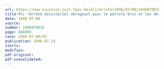 ```yaml
---
url: https://www.ejustice.just.fgov.be/eli/arrete/1946/07/08/1946070826/justel
title-fr: "Arrêté ministériel abrogeant pour le pétrole brut et les dérivés de la distillation du pétrole brut, à l'exception de la paraffine et de la vaseline pharmaceutique, les dispositions de l'arrêté ministériel du 31 janvier 1945, réglementant la production et la distribution des produits du pétrole, du goudron, du benzol et des cires minérales"
date: 1946-07-08
source:
number: 1946070826
page: 888888
case: 1946-07-08/55
publication: 1946-07-13
starts:
modifies:
pdf-original:
pdf-consolidated:
---
```


